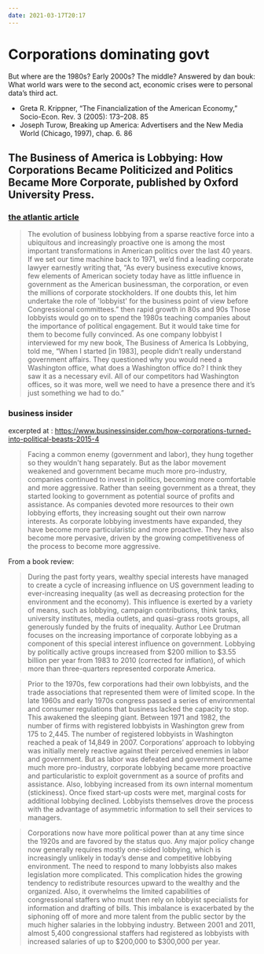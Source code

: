 ```yaml
---
date: 2021-03-17T20:17
---
```


# Corporations dominating govt

But where are the 1980s? Early 2000s? The middle?
Answered by dan bouk:
What world wars were to the second act, economic crises were to personal data’s third act.
- Greta R. Krippner, “The Financialization of the American Economy,” Socio-Econ. Rev. 3 (2005): 173–208. 85 
- Joseph Turow, Breaking up America: Advertisers and the New Media World (Chicago, 1997), chap. 6. 86 



## The Business of America is Lobbying: How Corporations Became Politicized and Politics Became More Corporate, published by Oxford University Press.

### [the atlantic article](https://www.theatlantic.com/business/archive/2015/04/how-corporate-lobbyists-conquered-american-democracy/390822/)
> The evolution of business lobbying from a sparse reactive force into a ubiquitous and increasingly proactive one is among the most important transformations in American politics over the last 40 years.
>If we set our time machine back to 1971, we’d find a leading corporate lawyer earnestly writing that, “As every business executive knows, few elements of American society today have as little influence in government as the American businessman, the corporation, or even the millions of corporate stockholders. If one doubts this, let him undertake the role of 'lobbyist' for the business point of view before Congressional committees.”
 then rapid growth in 80s and 90s
 > Those lobbyists would go on to spend the 1980s teaching companies about the importance of political engagement. But it would take time for them to become fully convinced. As one company lobbyist I interviewed for my new book, The Business of America Is Lobbying, told me, “When I started [in 1983], people didn’t really understand government affairs. They questioned why you would need a Washington office, what does a Washington office do? I think they saw it as a necessary evil. All of our competitors had Washington offices, so it was more, well we need to have a presence there and it’s just something we had to do.”


### business insider
excerpted at : https://www.businessinsider.com/how-corporations-turned-into-political-beasts-2015-4

> Facing a common enemy (government and labor), they hung together so they wouldn't hang separately. But as the labor movement weakened and government became much more pro-industry, companies continued to invest in politics, becoming more comfortable and more aggressive. Rather than seeing government as a threat, they started looking to government as potential source of profits and assistance. As companies devoted more resources to their own lobbying efforts, they increasing sought out their own narrow interests. As corporate lobbying investments have expanded, they have become more particularistic and more proactive. They have also become more pervasive, driven by the growing competitiveness of the process to become more aggressive.

From a book review:
> During the past forty years, wealthy special interests have managed to create a cycle of increasing influence on US government leading to ever-increasing inequality (as well as decreasing protection for the environment and the economy). This influence is exerted by a variety of means, such as lobbying, campaign contributions, think tanks, university institutes, media outlets, and quasi-grass roots groups, all generously funded by the fruits of inequality. Author Lee Drutman focuses on the increasing importance of corporate lobbying as a component of this special interest influence on government. Lobbying by politically active groups increased from $200 million to $3.55 billion per year from 1983 to 2010 (corrected for inflation), of which more than three-quarters represented corporate America.

> Prior to the 1970s, few corporations had their own lobbyists, and the trade associations that represented them were of limited scope. In the late 1960s and early 1970s congress passed a series of environmental and consumer regulations that business lacked the capacity to stop. This awakened the sleeping giant. Between 1971 and 1982, the number of firms with registered lobbyists in Washington grew from 175 to 2,445. The number of registered lobbyists in Washington reached a peak of 14,849 in 2007. Corporations’ approach to lobbying was initially merely reactive against their perceived enemies in labor and government. But as labor was defeated and government became much more pro-industry, corporate lobbying became more proactive and particularistic to exploit government as a source of profits and assistance. Also, lobbying increased from its own internal momentum (stickiness). Once fixed start-up costs were met, marginal costs for additional lobbying declined. Lobbyists themselves drove the process with the advantage of asymmetric information to sell their services to managers.

> Corporations now have more political power than at any time since the 1920s and are favored by the status quo. Any major policy change now generally requires mostly one-sided lobbying, which is increasingly unlikely in today’s dense and competitive lobbying environment. The need to respond to many lobbyists also makes legislation more complicated. This complication hides the growing tendency to redistribute resources upward to the wealthy and the organized. Also, it overwhelms the limited capabilities of congressional staffers who must then rely on lobbyist specialists for information and drafting of bills. This imbalance is exacerbated by the siphoning off of more and more talent from the public sector by the much higher salaries in the lobbying industry. Between 2001 and 2011, almost 5,400 congressional staffers had registered as lobbyists with increased salaries of up to $200,000 to $300,000 per year.